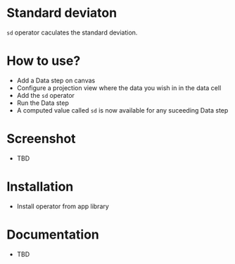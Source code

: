 # Standard deviaton

`sd` operator caculates the standard deviation.

# How to use?

* Add a Data step on canvas
* Configure a projection view where the data you wish in in the data cell
* Add the `sd` operator
* Run the Data step
* A computed value called `sd` is now available for any suceeding Data step

# Screenshot

* TBD 

# Installation

* Install operator from app library

# Documentation

* TBD

